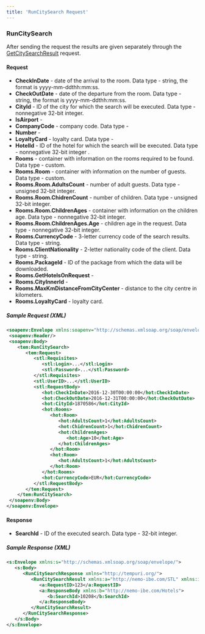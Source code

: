 ```yaml
---
title: 'RunCitySearch Request'
---
```


### RunCitySearch

After sending the request the results are given separately through the [GetCitySearchResult](/hotels/search_hotels/getcitysearchresult) request. 

#### Request

-   **CheckInDate** - date of the arrival to the room. Data type - string, the format is yyyy-mm-ddthh:mm:ss.
-   **CheckOutDate** - date of the departure from the room. Data type - string, the format is yyyy-mm-ddthh:mm:ss.
-   **CityId** - ID of the city for which the search will be executed. Data type - nonnegative 32-bit integer.
-   **IsAirport** - 
-   **CompanyCode** - company code. Data type - 
-   **Number** - 
-   **LoyaltyCard** - loyalty card. Data type - 
-   **HotelId** - ID of the hotel for which the search will be executed. Data type - nonnegative 32-bit integer .
-   **Rooms** - container with information on the rooms required to be found. Data type - custom.
-   **Rooms.Room** - container with information on the number of guests. Data type - custom.
-   **Rooms.Room.AdultsCount** - number of adult guests. Data type - unsigned 32-bit integer.
-   **Rooms.Room.ChidrenCount** - number of children. Data type - unsigned 32-bit integer.
-   **Rooms.Room.ChildrenAges** - container with information on the children age. Data type - nonnegative 32-bit integer.
-   **Rooms.Room.ChildrenAges.Age** - children age in the request. Data type - nonnegative 32-bit integer.
-   **Rooms.CurrencyCode** - 3-letter currency code of the search results. Data type - string.
-   **Rooms.ClientNationality** - 2-letter nationality code of the client. Data type - string.
-   **Rooms.PackageId** - ID of the package from which the data will be downloaded.
-   **Rooms.GetHotelsOnRequest** - 
-   **Rooms.CityInnerId** - 
-   **Rooms.MaxKmDistanceFromCityCenter** - distance to the city centre in kilometers.
-   **Rooms.LoyaltyCard** - loyalty card. 



##### Sample Request (XML)
  ```xml
  <soapenv:Envelope xmlns:soapenv="http://schemas.xmlsoap.org/soap/envelope/" xmlns:tem="http://tempuri.org/" xmlns:stl="http://nemo-ibe.com/STL" xmlns:hot="http://nemo-ibe.com/Hotels">
   <soapenv:Header/>
   <soapenv:Body>
      <tem:RunCitySearch>
         <tem:Request>
            <stl:Requisites>
               <stl:Login>...</stl:Login>
               <stl:Password>...</stl:Password>
            </stl:Requisites>
            <stl:UserID>...</stl:UserID>
            <stl:RequestBody>
               <hot:CheckInDate>2016-12-30T00:00:00</hot:CheckInDate>
               <hot:CheckOutDate>2016-12-31T00:00:00</hot:CheckOutDate>
               <hot:CityId>1870586</hot:CityId>
               <hot:Rooms>
                  <hot:Room>
                     <hot:AdultsCount>1</hot:AdultsCount>
                     <hot:ChidrenCount>1</hot:ChidrenCount>
                     <hot:ChildrenAges>
                        <hot:Age>10</hot:Age>
                     </hot:ChildrenAges>
                  </hot:Room>
                  <hot:Room>
                     <hot:AdultsCount>1</hot:AdultsCount>
                  </hot:Room>
               </hot:Rooms>
               <hot:CurrencyCode>EUR</hot:CurrencyCode>
            </stl:RequestBody>
         </tem:Request>
      </tem:RunCitySearch>
   </soapenv:Body>
</soapenv:Envelope>
```

#### Response

-   **SearchId** - ID of the executed search. Data type - 32-bit integer.

##### Sample Response (XML)
```xml
<s:Envelope xmlns:s="http://schemas.xmlsoap.org/soap/envelope/">
   <s:Body>
      <RunCitySearchResponse xmlns="http://tempuri.org/">
         <RunCitySearchResult xmlns:a="http://nemo-ibe.com/STL" xmlns:i="http://www.w3.org/2001/XMLSchema-instance">
            <a:RequestID>123</a:RequestID>
            <a:ResponseBody xmlns:b="http://nemo-ibe.com/Hotels">
               <b:SearchId>10208</b:SearchId>
            </a:ResponseBody>
         </RunCitySearchResult>
      </RunCitySearchResponse>
   </s:Body>
</s:Envelope>
```